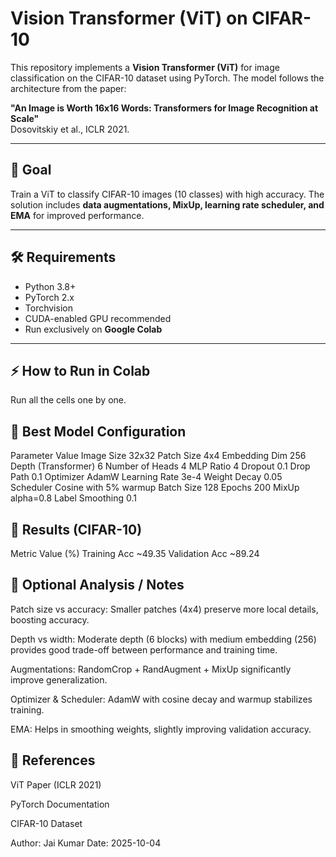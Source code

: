 # Vision Transformer (ViT) on CIFAR-10

This repository implements a **Vision Transformer (ViT)** for image classification on the CIFAR-10 dataset using PyTorch. The model follows the architecture from the paper:

**"An Image is Worth 16x16 Words: Transformers for Image Recognition at Scale"**  
Dosovitskiy et al., ICLR 2021.

---

## 🚀 Goal

Train a ViT to classify CIFAR-10 images (10 classes) with high accuracy. The solution includes **data augmentations, MixUp, learning rate scheduler, and EMA** for improved performance.

---

## 🛠 Requirements

- Python 3.8+
- PyTorch 2.x
- Torchvision
- CUDA-enabled GPU recommended
- Run exclusively on **Google Colab**

---

## ⚡ How to Run in Colab

Run all the cells one by one.

## 🧩 Best Model Configuration
Parameter	Value
Image Size	32x32
Patch Size	4x4
Embedding Dim	256
Depth (Transformer)	6
Number of Heads	4
MLP Ratio	4
Dropout	0.1
Drop Path	0.1
Optimizer	AdamW
Learning Rate	3e-4
Weight Decay	0.05
Scheduler	Cosine with 5% warmup
Batch Size	128
Epochs	200
MixUp	alpha=0.8
Label Smoothing	0.1

## 📝 Results (CIFAR-10)
Metric	Value (%)
Training Acc	~49.35
Validation Acc	~89.24

## 🔬 Optional Analysis / Notes
Patch size vs accuracy: Smaller patches (4x4) preserve more local details, boosting accuracy.

Depth vs width: Moderate depth (6 blocks) with medium embedding (256) provides good trade-off between performance and training time.

Augmentations: RandomCrop + RandAugment + MixUp significantly improve generalization.

Optimizer & Scheduler: AdamW with cosine decay and warmup stabilizes training.

EMA: Helps in smoothing weights, slightly improving validation accuracy.

## 📖 References
ViT Paper (ICLR 2021)

PyTorch Documentation

CIFAR-10 Dataset

Author: Jai Kumar
Date: 2025-10-04
